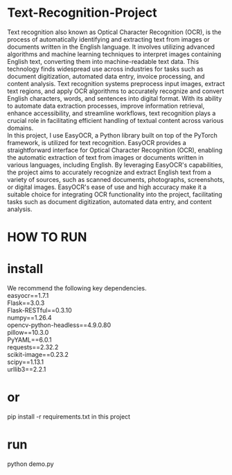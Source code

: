 # Text-Recognition-Project
Text recognition also known as Optical Character Recognition (OCR), is the process of automatically identifying and extracting text from images or documents written in the English language. It involves utilizing advanced algorithms and machine learning techniques to interpret images containing English text, converting them into machine-readable text data. This technology finds widespread use across industries for tasks such as document digitization, automated data entry, invoice processing, and content analysis. Text recognition systems preprocess input images, extract text regions, and apply OCR algorithms to accurately recognize and convert English characters, words, and sentences into digital format. With its ability to automate data extraction processes, improve information retrieval, enhance accessibility, and streamline workflows, text recognition plays a crucial role in facilitating efficient handling of textual content across various domains. <br>
In this project, I use EasyOCR, a Python library built on top of the PyTorch framework, is utilized for text recognition. EasyOCR provides a straightforward interface for Optical Character Recognition (OCR), enabling the automatic extraction of text from images or documents written in various languages, including English. By leveraging EasyOCR's capabilities, the project aims to accurately recognize and extract English text from a variety of sources, such as scanned documents, photographs, screenshots, or digital images. EasyOCR's ease of use and high accuracy make it a suitable choice for integrating OCR functionality into the project, facilitating tasks such as document digitization, automated data entry, and content analysis.<br>
# HOW TO RUN 
# install
We recommend the following key dependencies.<br>
easyocr==1.7.1 <br>
Flask==3.0.3 <br>
Flask-RESTful==0.3.10 <br>
numpy==1.26.4 <br>
opencv-python-headless==4.9.0.80 <br>
pillow==10.3.0 <br>
PyYAML==6.0.1 <br>
requests==2.32.2 <br>
scikit-image==0.23.2 <br>
scipy==1.13.1 <br>
urllib3==2.2.1 <br>
# or
pip install -r requirements.txt in this project 
# run
python demo.py 

